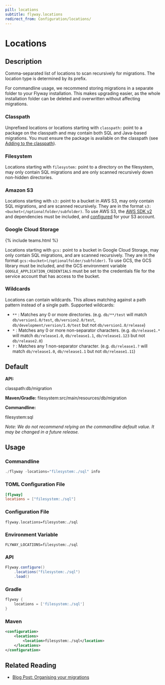 ```yaml
---
pill: locations
subtitle: flyway.locations
redirect_from: Configuration/locations/
---
```


# Locations

## Description
Comma-separated list of locations to scan recursively for migrations. The location type is determined by its prefix.

For commandline usage, we recommend storing migrations in a separate folder to your Flyway installation.
This makes upgrading easier, as the whole installation folder can be deleted and overwritten without affecting migrations.

### Classpath
Unprefixed locations or locations starting with <code>classpath:</code> point to a package on the classpath and may contain both SQL and Java-based migrations. You must ensure the package is available on the classpath (see [Adding to the classpath](<Usage/Adding to the classpath>)).

### Filesystem
Locations starting with <code>filesystem:</code> point to a directory on the filesystem, may only contain SQL migrations and are only scanned recursively down non-hidden directories.

### Amazon S3
Locations starting with <code>s3:</code> point to a bucket in AWS S3, may only contain SQL migrations, and are scanned recursively. They are in the format <code>s3:&lt;bucket&gt;(/optionalfolder/subfolder)</code>. To use AWS S3, the [AWS SDK v2](https://mvnrepository.com/artifact/software.amazon.awssdk/services) and dependencies must be included, and [configured](https://docs.aws.amazon.com/sdk-for-java/v1/developer-guide/credentials.html) for your S3 account.<br/>

### Google Cloud Storage
{% include teams.html %}

Locations starting with <code>gcs:</code> point to a bucket in Google Cloud Storage, may only contain SQL migrations, and are scanned recursively. They are in the format <code>gcs:&lt;bucket&gt;(/optionalfolder/subfolder)</code>. To use GCS, the GCS library must be included, and the GCS environment variable <code>GOOGLE_APPLICATION_CREDENTIALS</code> must be set to the credentials file for the service account that has access to the bucket.<br/>

### Wildcards
Locations can contain wildcards. This allows matching against a path pattern instead of a single path. Supported wildcards:<br/>
<ul>
    <li>
        <code>**</code> : Matches any 0 or more directories. (e.g. <code>db/**/test</code> will match <code>db/version1.0/test</code>, <code>db/version2.0/test</code>, <code>db/development/version/1.0/test</code> but not <code>db/version1.0/release</code>)
    </li>
    <li>
        <code>*</code> : Matches any 0 or more non-separator characters. (e.g. <code>db/release1.*</code> will match <code>db/release1.0</code>, <code>db/release1.1</code>, <code>db/release1.123</code> but not <code>db/release2.0</code>)
    </li>
    <li>
        <code>?</code> : Matches any 1 non-separator character. (e.g. <code>db/release1.?</code> will match <code>db/release1.0</code>, <code>db/release1.1</code> but not <code>db/release1.11</code>)
    </li>
</ul>

## Default

**API:**

classpath:db/migration

**Maven/Gradle:**
filesystem:src/main/resources/db/migration

**Commandline:**

filesystem:sql

*Note: We do not recommend relying on the commandline default value. It may be changed in a future release.*

## Usage

### Commandline
```powershell
./flyway -locations="filesystem:./sql" info
```

### TOML Configuration File
```toml
[flyway]
locations = ["filesystem:./sql"]
```

### Configuration File
```properties
flyway.locations=filesystem:./sql
```

### Environment Variable
```properties
FLYWAY_LOCATIONS=filesystem:./sql
```

### API
```java
Flyway.configure()
    .locations("filesystem:./sql")
    .load()
```

### Gradle
```groovy
flyway {
    locations = ['filesystem:./sql']
}
```

### Maven
```xml
<configuration>
    <locations>
        <location>filesystem:./sql</location>
    </locations>
</configuration>
```

## Related Reading

- [Blog Post: Organising your migrations](https://www.red-gate.com/blog/organising-your-migrations)
